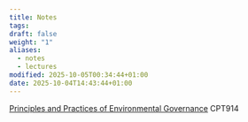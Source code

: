 ```yaml
---
title: Notes
tags:
draft: false
weight: "1"
aliases:
  - notes
  - lectures
modified: 2025-10-05T00:34:44+01:00
date: 2025-10-04T14:43:44+01:00
---
```

[Principles and Practices of Environmental Governance](/masters/modules/1-principles-and-practices-of-environmental-governance) CPT914